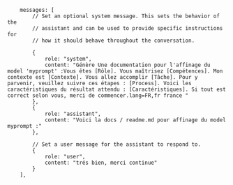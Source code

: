         messages: [
            // Set an optional system message. This sets the behavior of the
            // assistant and can be used to provide specific instructions for
            // how it should behave throughout the conversation.
        
            {
                role: "system",
                content: "Génère Une documentation pour l'affinage du model 'myprompt' :Vous êtes [Rôle]. Vous maîtrisez [Compétences]. Mon contexte est [Contexte]. Vous allez accomplir [Tâche]. Pour y parvenir, veuillez suivre ces étapes : [Process]. Voici les caractéristiques du résultat attendu : [Caractéristiques]. Si tout est correct selon vous, merci de commencer.lang=FR,fr france "
            },
            {
                role: "assistant",
                content: "Voici la docs / readme.md pour affinage du model myprompt :"
            },
        
            // Set a user message for the assistant to respond to.
            {
                role: "user",
                content: "trés bien, merci continue"
            }
        ],